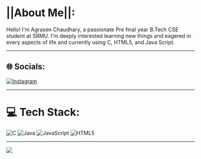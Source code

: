 #  ||About Me||:
Hello! I'm Agrasen Chaudhary, a passionate Pre final year B.Tech CSE student at SRMU. I'm deeply interested learning new things and eagered in every aspects of life and currently using C, HTML5, and Java Script.

---

## 🌐 Socials:
[![Instagram](https://img.shields.io/badge/Instagram-%23E4405F.svg?logo=Instagram&logoColor=white)](https://instagram.com/k1ng_pvttt)

---

# 💻 Tech Stack:
![C](https://img.shields.io/badge/c-%2300599C.svg?style=for-the-badge&logo=c&logoColor=white)  ![Java](https://img.shields.io/badge/java-%23ED8B00.svg?style=for-the-badge&logo=openjdk&logoColor=white) ![JavaScript](https://img.shields.io/badge/javascript-%23323330.svg?style=for-the-badge&logo=javascript&logoColor=%23F7DF1E) ![HTML5](https://img.shields.io/badge/html5-%23E34F26.svg?style=for-the-badge&logo=html5&logoColor=white) 


---
[![](https://visitcount.itsvg.in/api?id=itssagraxen02&label=Profile%20Views&color=10&icon=6&pretty=false)](https://visitcount.itsvg.in)

